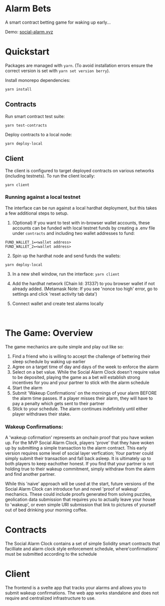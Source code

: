 # Alarm Bets

A smart contract betting game for waking up early...

Demo: [social-alarm.xyz](https://social-alarm.xyz/)

# Quickstart

Packages are managed with `yarn`. (To avoid installation errors ensure the correct version is set with `yarn set version berry`).

Install monorepo dependencies:

```
yarn install
```

## Contracts

Run smart contract test suite:

```
yarn test-contracts
```

Deploy contracts to a local node:

```
yarn deploy-local
```

## Client

The client is configured to target deployed contracts on various networks (including testnets). To run the client locally:

```
yarn client
```

### Running against a local testnet

The interface can be run against a local hardhat deployment, but this takes a few additional steps to setup.

1. (Optional) If you want to test with in-browser wallet accounts, these accounts can be funded with local testnet funds by creating a .env file under `contracts` and including two wallet addresses to fund:

```
FUND_WALLET_1=<wallet address>
FUND_WALLET_2=<wallet address>
```

2. Spin up the hardhat node and send funds the wallets:

```
yarn deploy-local
```

3. In a new shell window, run the interface: `yarn client`

4. Add the hardhat network (Chain Id: 31337) to you browser wallet if not already added. (Metamask Note: If you see 'nonce too high' error, go to settings and click 'reset activity tab data')

5. Connect wallet and create test alarms locally

<br />

# The Game: Overview

The game mechanics are quite simple and play out like so:

1. Find a friend who is willing to accept the challenge of bettering their sleep schedule by waking up earlier
2. Agree on a target time of day and days of the week to enforce the alarm
3. Select on a bet value. While the Social Alarm Clock doesn't require value to be deposited, playing the game as a bet will establish strong incentives for you and your partner to stick with the alarm schedule
4. Start the alarm
5. Submit 'Wakeup Confirmations' on the mornings of your alarm BEFORE the alarm time passes. If a player misses their alarm, they will have to pay a penalty which gets sent to their partner
6. Stick to your schedule. The alarm continues indefinitely until either player withdraws their stake.

### Wakeup Confirmations:

A 'wakeup cofirmation' represents an onchain proof that you have woken up. For the MVP Social Alarm Clock, players 'prove' that they have woken up by submitting a simple transaction to the alarm contract. This early version requires some level of social layer verfication; Your partner could simply submit their transaction and fall back asleep. It is ultimately up to both players to keep eachother honest. If you find that your partner is not holding true to their wakeup commitment, simply withdraw from the alarm and find another partner.

While this 'naive' approach will be used at the start, future versions of the Social Alarm Clock can introduce fun and novel 'proof of wakeup' mechanics. These could include proofs generated from solving puzzles, geolication data submission that requires you to actually leave your house to 'wakeup', or even simple URI submission that link to pictures of yourself out of bed drinking your morning coffee.

# Contracts

The Social Alarm Clock contains a set of simple Solidity smart contracts that facilliate and alarm clock style enforcement schedule, where'confirmations' must be submitted according to the schedule

# Client

The frontend is a svelte app that tracks your alarms and allows you to submit wakeup confirmations. The web app works standalone and does not require and centralized infrastructure to use.
